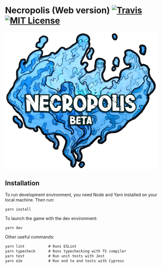 # Necropolis (Web version) [![Travis](https://img.shields.io/travis/D34THWINGS/necropolis-web.svg)](https://travis-ci.org/D34THWINGS/necropolis-web) [![MIT License](https://img.shields.io/badge/license-MIT-blue.svg)](./LICENSE)

![Necropolis title](https://github.com/D34THWINGS/necropolis-web/blob/master/src/assets/images/title.png?raw=true)

## Installation

To run development environment, you need Node and Yarn installed on your local machine. Then run:
```
yarn install
```

To launch the game with the dev environment:
```
yarn dev
```

Other useful commands:
```
yarn lint           # Runs ESLint
yarn typecheck      # Runs typechecking with TS compiler
yarn test           # Run unit tests with Jest
yarn e2e            # Run end to end tests with Cypress
```
